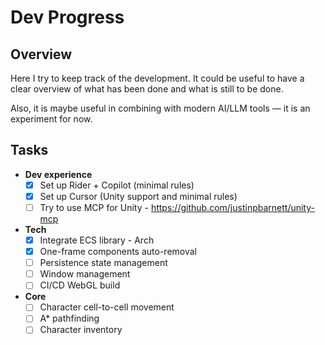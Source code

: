﻿# Dev Progress

## Overview

Here I try to keep track of the development.
It could be useful to have a clear overview of what has been done and what is still to be done.

Also, it is maybe useful in combining with modern AI/LLM tools — it is an experiment for now.

## Tasks

- **Dev experience**
  - [x] Set up Rider + Copilot (minimal rules)
  - [x] Set up Cursor (Unity support and minimal rules)
  - [ ] Try to use MCP for Unity - https://github.com/justinpbarnett/unity-mcp
- **Tech**
  - [x] Integrate ECS library - Arch
  - [x] One-frame components auto-removal
  - [ ] Persistence state management
  - [ ] Window management
  - [ ] CI/CD WebGL build
- **Core**
  - [ ] Character cell-to-cell movement
  - [ ] A* pathfinding
  - [ ] Character inventory